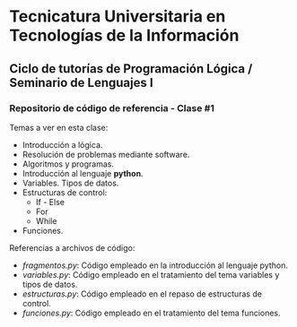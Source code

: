 # Tecnicatura Universitaria en Tecnologías de la Información

## Ciclo de tutorías de Programación Lógica / Seminario de Lenguajes I

### Repositorio de código de referencia - Clase #1

Temas a ver en esta clase:

* Introducción a lógica.
* Resolución de problemas mediante software.
* Algoritmos y programas.
* Introducción al lenguaje **python**.
* Variables. Tipos de datos.
* Estructuras de control:
  * If - Else
  * For
  * While
* Funciones.

Referencias a archivos de código:

* _fragmentos.py_: Código empleado en la introducción al lenguaje python.
* _variables.py_: Código empleado en el tratamiento del tema variables y tipos de datos.
* _estructuras.py_: Código empleado en el repaso de estructuras de control.
* _funciones.py_: Código empleado en el tratamiento del tema funciones.